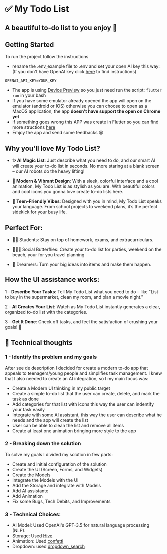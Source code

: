 # ✅ My Todo List

## A beautiful to-do list to you enjoy 🌼

## Getting Started

To run the project follow the instructions

- rename the .env_example file to .env and set your open AI key this way: (If you don't have OpenAI key click [here](https://help.openai.com/en/articles/4936850-where-do-i-find-my-openai-api-key) to find instructions)

```
OPENAI_API_KEY=YOUR_KEY

```

- The app is using [Device Preview](https://pub.dev/packages/device_preview) so you just need run the script: `flutter run` in your bash
- If you have some emulator already opened the app will open on the emulator (android or IOS) otherwise you can choose to open as a MacOS application, the app **doesn't have support the open on Chrome yet**
- If something goes wrong this APP was create in Flutter so you can find more structions [here](https://docs.flutter.dev/get-started/test-drive)
- Emjoy the app and send some feedbacks 😎

## Why you'll love My Todo List?

- **✨ AI Magic List**: Just describe what you need to do, and our smart AI will create your to-do list in seconds. No more staring at a blank screen – our AI robots do the heavy lifting!

- **🎨 Modern & Vibrant Design**: With a sleek, colorful interface and a cool animation, My Todo List is as stylish as you are. With beautiful colors and cool icons you gonna love create to-do lists here.

- **💬 Teen-Friendly Vibes**: Designed with you in mind, My Todo List speaks your language. From school projects to weekend plans, it’s the perfect sidekick for your busy life.

## Perfect For:

- 👧🏼 Students: Stay on top of homework, exams, and extracurriculars.

- 🙋🏻‍♀️ Social Butterflies: Create your to-do list for parties, weekend on the beach, your for you travel planning

- 💭 Dreamers: Turn your big ideas into items and make them happen.

## How the UI assistance works:

1 - **Describe Your Tasks**: Tell My Todo List what you need to do – like "List to buy in the supermarket, clean my room, and plan a movie night."

2 - **AI Creates Your List**: Watch as My Todo List instantly generates a clear, organized to-do list with the categories.

3 - **Get It Done**: Check off tasks, and feel the satisfaction of crushing your goals! 💪

## 📲 Technical thoughts

### 1 - Identify the problem and my goals

After see de description I decided for create a modern to-do app that appeals to teenagers/young people and simplifies task management. I knew that I also needed to create an AI integration, so I my main focus was:

- Create a Modern UI thinking in my public target
- Create a simple to-do list that the user can create, delete, and mark the task as done
- Add categories for that list with icons this way the user can indentify your task easily
- Integrate with some AI assistant, this way the user can describe what he needs and the app will create the list
- User can be able to clean the list and remove all items
- Create at least one animation bringing more style to the app

### 2 - Breaking down the solution

To solve my goals I divided my solution in few parts:

- Create and initial configuration of the solution
- Create the UI (Screen, Forms, and Widgets)
- Create the Models
- Integrate the Models with the UI
- Add the Storage and integrate with Models
- Add AI assistante
- Add Animation
- Fix some Bugs, Tech Debits, and Improvements

### 3 - Technical Choices:

- AI Model: Used OpenAI's GPT-3.5 for natural language processing (NLP).
- Storage: Used [Hive](https://github.com/isar/hive)
- Animation: Used [confetti](https://pub.dev/packages/confetti)
- Dropdown: used [dropdown_search](https://pub.dev/packages/dropdown_search)
